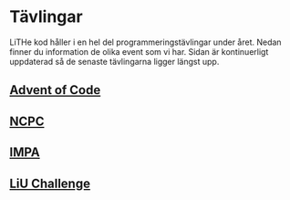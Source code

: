 # Tävlingar

LiTHe kod håller i en hel del programmeringstävlingar under året.
Nedan finner du information de olika event som vi har.
Sidan är kontinuerligt uppdaterad så de senaste tävlingarna ligger längst upp.

## [Advent of Code](/aoc/se)

## [NCPC](/ncpc/se)

## [IMPA](/impa/se)

## [LiU Challenge](/liu-challenge/en)
